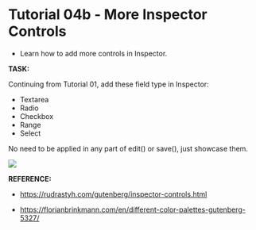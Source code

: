 # Tutorial 04b - More Inspector Controls
  
- Learn how to add more controls in Inspector.
  
**TASK:**

Continuing from Tutorial 01, add these field type in Inspector:
  
- Textarea
- Radio
- Checkbox
- Range
- Select
  
No need to be applied in any part of edit() or save(), just showcase them.

![](https://raw.github.com/hrsetyono/cdn/master/blocks-tutorial/ch04b-more-sidebar.jpg)
  
**REFERENCE:**

- https://rudrastyh.com/gutenberg/inspector-controls.html

- https://florianbrinkmann.com/en/different-color-palettes-gutenberg-5327/
